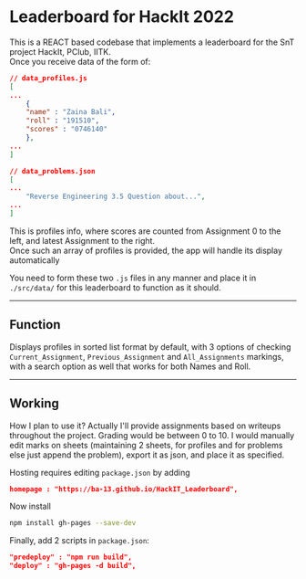 # Leaderboard for HackIt 2022

This is a REACT based codebase that implements a leaderboard for the SnT project HackIt, PClub, IITK.  
Once you receive data of the form of:

```json
// data_profiles.js
[
...
    {
    "name" : "Zaina Bali",
    "roll" : "191510",
    "scores" : "0746140"
    },
...
]
```

```json
// data_problems.json
[
...
    "Reverse Engineering 3.5 Question about...",
...
]
```
 
This is profiles info, where scores are counted from Assignment 0 to the left, and latest Assignment to the right.  
Once such an array of profiles is provided, the app will handle its display automatically

You need to form these two `.js` files in any manner and place it in `./src/data/` for this leaderboard to function as it should.

---

## Function

Displays profiles in sorted list format by default, with 3 options of checking `Current_Assignment`, `Previous_Assignment` and `All_Assignments` markings, with a search option as well that works for both Names and Roll.

---

## Working

How I plan to use it?
Actually I'll provide assignments based on writeups throughout the project. Grading would be between 0 to 10. I would manually edit marks on sheets (maintaining 2 sheets, for profiles and for problems else just append the problem), export it as json, and place it as specified.

Hosting requires editing `package.json` by adding

```json
homepage : "https://ba-13.github.io/HackIT_Leaderboard",
```

Now install

```bash
npm install gh-pages --save-dev
```

Finally, add 2 scripts in `package.json`:

```json
"predeploy" : "npm run build",
"deploy" : "gh-pages -d build",
```
